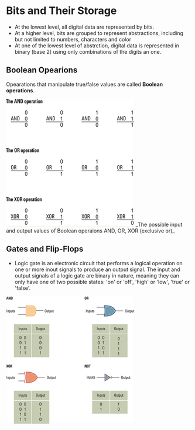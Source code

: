 # Bits and Their Storage

- At the lowest level, all digital data are represented by bits.
- At a higher level, bits are grouped to represent abstractions, including but not limited to numbers, characters and color
- At one of the lowest level of abstrction, digital data is represented in binary (base 2) using only combinations of the digits an one.

## Boolean Opearions

Opearations that manipulate true/false values are called **Boolean operations**.

<img src="./boolean-operations.png" height="350" width="350" >
_The possible input and output values of Boolean operaions AND, OR, XOR (exclusive or)_

## Gates and Flip-Flops

- Logic gate is an electronic circuit that performs a logical operation on one or more inout signals to produce an output signal. 
The input and output signals of a logic gate are binary in nature, meaning they can only have one of two possible states: 'on' or 'off', 
'high' or 'low', 'true' or 'false'.

<img src="./logic gates.png" height="350" width="350" alt='logic gate' >
